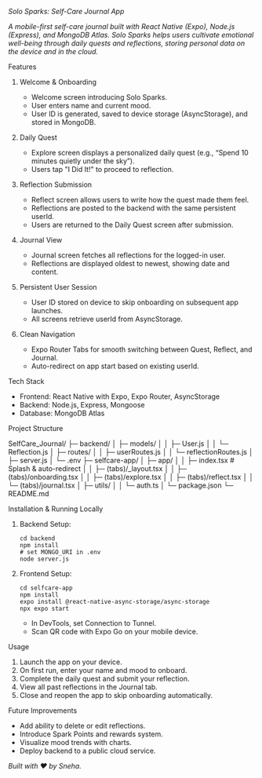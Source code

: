 *Solo Sparks: Self-Care Journal App*

*A mobile-first self-care journal built with React Native (Expo), Node.js (Express), and MongoDB Atlas. Solo Sparks helps users cultivate emotional well-being through daily quests and reflections, storing personal data on the device and in the cloud.*

Features

1. Welcome & Onboarding
   - Welcome screen introducing Solo Sparks.
   - User enters name and current mood.
   - User ID is generated, saved to device storage (AsyncStorage), and stored in MongoDB.

2. Daily Quest
   - Explore screen displays a personalized daily quest (e.g., “Spend 10 minutes quietly under the sky”).
   - Users tap "I Did It!" to proceed to reflection.

3. Reflection Submission
   - Reflect screen allows users to write how the quest made them feel.
   - Reflections are posted to the backend with the same persistent userId.
   - Users are returned to the Daily Quest screen after submission.

4. Journal View
   - Journal screen fetches all reflections for the logged-in user.
   - Reflections are displayed oldest to newest, showing date and content.

5. Persistent User Session
   - User ID stored on device to skip onboarding on subsequent app launches.
   - All screens retrieve userId from AsyncStorage.

6. Clean Navigation
   - Expo Router Tabs for smooth switching between Quest, Reflect, and Journal.
   - Auto-redirect on app start based on existing userId.

Tech Stack

- Frontend: React Native with Expo, Expo Router, AsyncStorage
- Backend: Node.js, Express, Mongoose
- Database: MongoDB Atlas

Project Structure

SelfCare_Journal/
├─ backend/
│  ├─ models/
│  │  ├─ User.js
│  │  └─ Reflection.js
│  ├─ routes/
│  │  ├─ userRoutes.js
│  │  └─ reflectionRoutes.js
│  ├─ server.js
│  └─ .env
├─ selfcare-app/
│  ├─ app/
│  │  ├─ index.tsx         # Splash & auto-redirect
│  │  ├─ (tabs)/_layout.tsx
│  │  ├─ (tabs)/onboarding.tsx
│  │  ├─ (tabs)/explore.tsx
│  │  ├─ (tabs)/reflect.tsx
│  │  └─ (tabs)/journal.tsx
│  ├─ utils/
│  │  └─ auth.ts
│  └─ package.json
└─ README.md

Installation & Running Locally

1. Backend Setup:
   ```
   cd backend
   npm install
   # set MONGO_URI in .env
   node server.js
   ```
2. Frontend Setup:
   ```
   cd selfcare-app
   npm install
   expo install @react-native-async-storage/async-storage
   npx expo start
   ```
   - In DevTools, set Connection to Tunnel.
   - Scan QR code with Expo Go on your mobile device.

Usage

1. Launch the app on your device.
2. On first run, enter your name and mood to onboard.
3. Complete the daily quest and submit your reflection.
4. View all past reflections in the Journal tab.
5. Close and reopen the app to skip onboarding automatically.

Future Improvements

- Add ability to delete or edit reflections.
- Introduce Spark Points and rewards system.
- Visualize mood trends with charts.
- Deploy backend to a public cloud service.

*Built with ❤️ by Sneha.*
